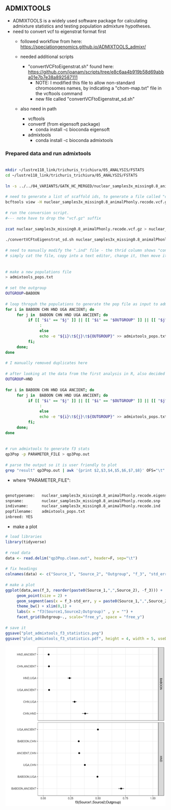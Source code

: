 ## ADMIXTOOLS
- ADMIXTOOLS is a widely used software package for calculating admixture statistics and testing population admixture hypotheses.
- need to convert vcf to eigenstrat format first
     - followed workflow from here: https://speciationgenomics.github.io/ADMIXTOOLS_admixr/
     - needed additional scripts
          - "convertVCFtoEigenstrat.sh" found here: https://github.com/joanam/scripts/tree/e8c6aa4b919b58d69abba01e7b7e38a892587111
               - NOTE: I modified this file to allow non-standard chromosomes names, by indicating a "chom-map.txt" file in the vcftools command
               - new file called "convertVCFtoEigenstrat_sd.sh"

     - also need in path
          - vcftools
          - convertf (from eigensoft package)
               - conda install -c bioconda eigensoft
          - admixtools
               - conda install -c bioconda admixtools


### Prepared data and run admixtools

```bash

mkdir ~/lustre118_link/trichuris_trichiura/05_ANALYSIS/FSTATS
cd ~/lustre118_link/trichuris_trichiura/05_ANALYSIS/FSTATS

ln -s ../../04_VARIANTS/GATK_HC_MERGED/nuclear_samples3x_missing0.8_animalPhonly.recode.vcf.gz

# need to generate a list of scaffold ids, to generate a file called "chrom-map.txt". This is important to make the the scaffold names are parsed properly downstream
bcftools view -H nuclear_samples3x_missing0.8_animalPhonly.recode.vcf.gz | cut -f 1 | uniq | awk '{print $0"\t"$0}' > chrom-map.txt

# run the conversion script.
#--- note have to drop the "vcf.gz" suffix

zcat nuclear_samples3x_missing0.8_animalPhonly.recode.vcf.gz > nuclear_samples3x_missing0.8_animalPhonly.recode.vcf

./convertVCFtoEigenstrat_sd.sh nuclear_samples3x_missing0.8_animalPhonly.recode

# need to manually modify the ".ind" file - the thrid column shows "control" where they should show population IDs
# simply cat the file, copy into a text editor, change it, then move it back


# make a new populations file
> admixtools_pops.txt

# set the outgroup
OUTGROUP=BABOON

# loop throguh the populations to generate the pop file as input to admixtools
for i in BABOON CHN HND UGA ANCIENT; do
     for j in  BABOON CHN HND UGA ANCIENT; do
          if [[ "$i" == "$j" ]] || [[ "$i" == "$OUTGROUP" ]] || [[ "$j" == "$OUTGROUP" ]]; then
               :
               else
               echo -e "${i}\t${j}\t${OUTGROUP}" >> admixtools_pops.txt;
          fi;
     done;
done

# I manually removed duplicates here

# after looking at the data from the first analysis in R, also decided to set HND as an outgroup.
OUTGROUP=HND

for i in BABOON CHN HND UGA ANCIENT; do
     for j in  BABOON CHN HND UGA ANCIENT; do
          if [[ "$i" == "$j" ]] || [[ "$i" == "$OUTGROUP" ]] || [[ "$j" == "$OUTGROUP" ]]; then
               :
               else
               echo -e "${i}\t${j}\t${OUTGROUP}" >> admixtools_pops.txt;
          fi;
     done;
done


# run admixtools to generate f3 stats
qp3Pop -p PARAMETER_FILE > qp3Pop.out

# parse the output so it is user friendly to plot
grep "result" qp3Pop.out | awk '{print $2,$3,$4,$5,$6,$7,$8}' OFS="\t" > qp3Pop.clean.out

```

- where "PARAMETER_FILE":

```bash

genotypename:   nuclear_samples3x_missing0.8_animalPhonly.recode.eigenstratgeno (in eigenstrat format)
snpname:        nuclear_samples3x_missing0.8_animalPhonly.recode.snp      (in eigenstrat format)
indivname:      nuclear_samples3x_missing0.8_animalPhonly.recode.ind    (in eigenstrat format)
popfilename:    admixtools_pops.txt
inbreed: YES

```

- make a plot

```R
# load libraries
library(tidyverse)

# read data
data <- read.delim("qp3Pop.clean.out", header=F, sep="\t")

# fix headings
colnames(data) <- c("Source_1", "Source_2", "Outgroup", "f_3", "std_err", "Z_score", "SNPs")

# make a plot
ggplot(data,aes(f_3, reorder(paste0(Source_1,",",Source_2), -f_3))) +
     geom_point(size = 2) +
     geom_segment(aes(x = f_3-std_err, y = paste0(Source_1,",",Source_2), xend = f_3+std_err, yend = paste0(Source_1,",",Source_2))) +
     theme_bw() + xlim(0,1) +
     labs(x = "f3(Source1,Source2;Outgroup)" , y = "") +
     facet_grid(Outgroup~., scale="free_y", space = "free_y")

# save it
ggsave("plot_admixtools_f3_statistics.png")
ggsave("plot_admixtools_f3_statistics.pdf", height = 4, width = 5, useDingbats = FALSE)

```

![](../04_analysis/plot_admixtools_f3_statistics.png)
